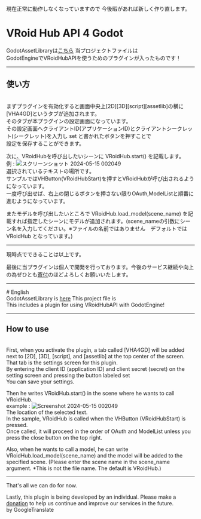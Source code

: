 現在正常に動作しなくなっていますので
今後暇があれば新しく作り直します。

# VRoid Hub API 4 Godot
GodotAssetLibraryは<a href=https://godotengine.org/asset-library/asset/2974>こちら</a>
 当プロジェクトファイルは<br>
 GodotEngineでVRoidHubAPIを使うためのプラグインが入ったものです！<br>
 <hr>
 <h2>使い方</h2><br>
 まずプラグインを有効化すると画面中央上[2D][3D][script][assetlib]の横に[VHA4GD]というタブが追加されます。<br>
 そのタブが本プラグインの設定画面になっています。<br>
 その設定画面へクライアントID(アプリケーションID)とクライアントシークレット(シークレット)を入力し set と書かれたボタンを押すことで<br>
 設定を保存することができます。
 
 次に、VRoidHubを呼び出したいシーンに VRoidHub.start() を記載します。<br>
 例 : 
 ![スクリーンショット 2024-05-15 002049](https://github.com/AstralMemory/VHA4GD/assets/124105935/026a4840-b875-4f89-879e-6d053c9373d2)<br>
選択されているテキストの場所です。<br>
サンプルではVHButton(VRoidHubStart)を押すとVRoidHubが呼び出されるようになっています。<br>
一度呼び出せば、右上の閉じるボタンを押さない限りOAuth,ModelListと順番に進むようになっています。<br>

またモデルを呼び出したいところで VRoidHub.load_model(scene_name) を記載すれば指定したシーンにモデルが追加されます。(scene_nameの引数にシーン名を入力してください。※ファイルの名前ではありません　デフォルトでは VRoidHub となっています。)
<hr>
現時点でできることは以上です。

最後に当プラグインは個人で開発を行っております。今後のサービス継続や向上の為ぜひとも<a href=https://www.buymeacoffee.com/astralmemory10>寄付</a>のほどよろしくお願いいたします。

<hr>
# English<br>
GodotAssetLibrary is <a href=https://godotengine.org/asset-library/asset/2974>here</a>
 This project file is<br>
  This includes a plugin for using VRoidHubAPI with GodotEngine! <br>
  <hr>
  <h2>How to use</h2><br>
  First, when you activate the plugin, a tab called [VHA4GD] will be added next to [2D], [3D], [script], and [assetlib] at the top center of the screen. <br>
  That tab is the settings screen for this plugin. <br>
  By entering the client ID (application ID) and client secret (secret) on the setting screen and pressing the button labeled set<br>
  You can save your settings.
 
  Then he writes VRoidHub.start() in the scene where he wants to call VRoidHub. <br>
  example : 
  ![Screenshot 2024-05-15 002049](https://github.com/AstralMemory/VHA4GD/assets/124105935/026a4840-b875-4f89-879e-6d053c9373d2)<br>
The location of the selected text. <br>
In the sample, VRoidHub is called when the VHButton (VRoidHubStart) is pressed. <br>
Once called, it will proceed in the order of OAuth and ModelList unless you press the close button on the top right. <br>

Also, when he wants to call a model, he can write VRoidHub.load_model(scene_name) and the model will be added to the specified scene. (Please enter the scene name in the scene_name argument. *This is not the file name. The default is VRoidHub.)
<hr>
That's all we can do for now.

Lastly, this plugin is being developed by an individual. Please make a <a href=https://www.buymeacoffee.com/astralmemory10>donation</a> to help us continue and improve our services in the future.<br>
by GoogleTranslate




 
